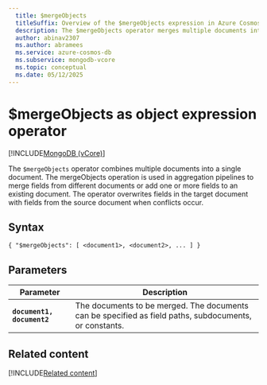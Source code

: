 ```yaml
---
  title: $mergeObjects
  titleSuffix: Overview of the $mergeObjects expression in Azure Cosmos DB for MongoDB vCore
  description: The $mergeObjects operator merges multiple documents into a single document
  author: abinav2307
  ms.author: abramees
  ms.service: azure-cosmos-db
  ms.subservice: mongodb-vcore
  ms.topic: conceptual
  ms.date: 05/12/2025
---
```


# $mergeObjects as object expression operator

[!INCLUDE[MongoDB (vCore)](~/reusable-content/ce-skilling/azure/includes/cosmos-db/includes/appliesto-mongodb-vcore.md)]

The `$mergeObjects` operator combines multiple documents into a single document. The mergeObjects operation is used in aggregation pipelines to merge fields from different documents or add one or more fields to an existing document. The operator overwrites fields in the target document with fields from the source document when conflicts occur.

## Syntax

```mongodb
{ "$mergeObjects": [ <document1>, <document2>, ... ] }
```

## Parameters
| Parameter | Description |
| --- | --- |
| **`document1, document2`** | The documents to be merged. The documents can be specified as field paths, subdocuments, or constants. |

## Related content

[!INCLUDE[Related content](../includes/related-content.md)]
